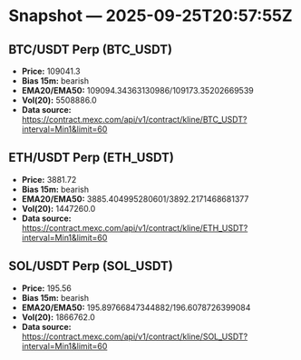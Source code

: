 # Snapshot — 2025-09-25T20:57:55Z

## BTC/USDT Perp (BTC_USDT)
- **Price:** 109041.3
- **Bias 15m:** bearish
- **EMA20/EMA50:** 109094.34363130986/109173.35202669539
- **Vol(20):** 5508886.0
- **Data source:** https://contract.mexc.com/api/v1/contract/kline/BTC_USDT?interval=Min1&limit=60

## ETH/USDT Perp (ETH_USDT)
- **Price:** 3881.72
- **Bias 15m:** bearish
- **EMA20/EMA50:** 3885.404995280601/3892.2171468681377
- **Vol(20):** 1447260.0
- **Data source:** https://contract.mexc.com/api/v1/contract/kline/ETH_USDT?interval=Min1&limit=60

## SOL/USDT Perp (SOL_USDT)
- **Price:** 195.56
- **Bias 15m:** bearish
- **EMA20/EMA50:** 195.89766847344882/196.6078726399084
- **Vol(20):** 1866762.0
- **Data source:** https://contract.mexc.com/api/v1/contract/kline/SOL_USDT?interval=Min1&limit=60
